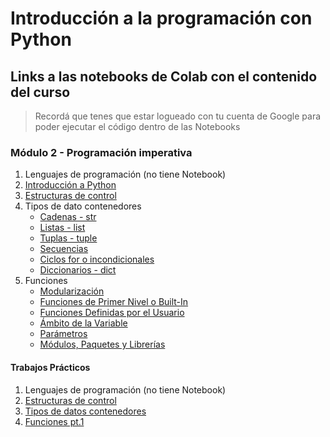 # Introducción a la programación con Python

## Links a las notebooks de Colab con el contenido del curso

> Recordá que tenes que estar logueado con tu cuenta de Google para poder ejecutar el código dentro de las Notebooks  
   
### Módulo 2 - Programación imperativa

1. Lenguajes de programación (no tiene Notebook)
2. [Introducción a Python](https://colab.research.google.com/drive/12Eb2gh-wQsx29TeFGsWyt-RTw77qbmjT?usp=sharing)
3. [Estructuras de control](https://colab.research.google.com/drive/1D4SBAGUnkWX8GPE0DtA6Am5F9HwgK93M?usp=sharing)
4. Tipos de dato contenedores
   * [Cadenas - str](https://colab.research.google.com/drive/1kmePu-pQfOxsGcWffDQ1wshaBeZYqa8H?usp=sharing)
   * [Listas - list](https://colab.research.google.com/drive/1xjJ_jMMp7CUSrGCMspCgq6kYlfOAddGe?usp=sharing)
   * [Tuplas - tuple](https://colab.research.google.com/drive/1AKglA9PsAzpn1p0TVEspkiqCjBCCeiiZ?usp=sharing)
   * [Secuencias](https://colab.research.google.com/drive/1mgbPdwdxUlVe_yzY8HJtrCeOAi_sgUOC?usp=sharing)
   * [Ciclos for o incondicionales](https://colab.research.google.com/drive/1GrzU2tQ8ZLP7U5y0a66LO4lalyKsBFg6?usp=sharing)
   * [Diccionarios - dict](https://colab.research.google.com/drive/1Vf8FZ3MVbMbR-eFsjDgQvTlnBD1vYoCr?usp=sharing)
5. Funciones
   * [Modularización](https://colab.research.google.com/drive/1ffIz-EwbN2YLJbBdDdK5471XLwChVAlP?usp=sharing)
   * [Funciones de Primer Nivel o Built-In](https://colab.research.google.com/drive/1VQS9Y75XCv3RDo094loz9YT4pg4DE-8p?usp=sharing)
   * [Funciones Definidas por el Usuario](https://colab.research.google.com/drive/145ZTxaGL9iONTt8_9GpDLCfi2_KA6qW3?usp=sharing)
   * [Ámbito de la Variable](https://colab.research.google.com/drive/136YTRDY6IDL2hYEqqfE7ArMvoFmEpO9z?usp=sharing)
   * [Parámetros](https://colab.research.google.com/drive/1yx18wqS5tL5YmwIyFwzUZSO8NXo2VVJg?usp=sharing)
   * [Módulos, Paquetes y Librerías](#)

#### Trabajos Prácticos

1. Lenguajes de programación (no tiene Notebook)
2. [Estructuras de control](https://colab.research.google.com/drive/1ibzFvDefTLB8LxMmtKYnVCnDjxkCI6sN?usp=sharing)
3. [Tipos de datos contenedores](https://colab.research.google.com/drive/1-mSZt4M_hkXsjSlcJJcObLo7tdtpWFPT?usp=sharing)
4. [Funciones pt.1](https://colab.research.google.com/drive/1uvXfw2vDeVSVCumJHMP3TSLTnkhHHqBu?usp=sharing)
